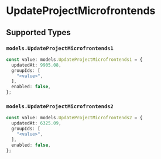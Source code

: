# UpdateProjectMicrofrontends


## Supported Types

### `models.UpdateProjectMicrofrontends1`

```typescript
const value: models.UpdateProjectMicrofrontends1 = {
  updatedAt: 9905.08,
  groupIds: [
    "<value>",
  ],
  enabled: false,
};
```

### `models.UpdateProjectMicrofrontends2`

```typescript
const value: models.UpdateProjectMicrofrontends2 = {
  updatedAt: 6325.09,
  groupIds: [
    "<value>",
  ],
  enabled: false,
};
```


